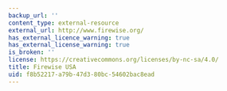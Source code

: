 ```yaml
---
backup_url: ''
content_type: external-resource
external_url: http://www.firewise.org/
has_external_licence_warning: true
has_external_license_warning: true
is_broken: ''
license: https://creativecommons.org/licenses/by-nc-sa/4.0/
title: Firewise USA
uid: f8b52217-a79b-47d3-80bc-54602bac8ead
---
```

